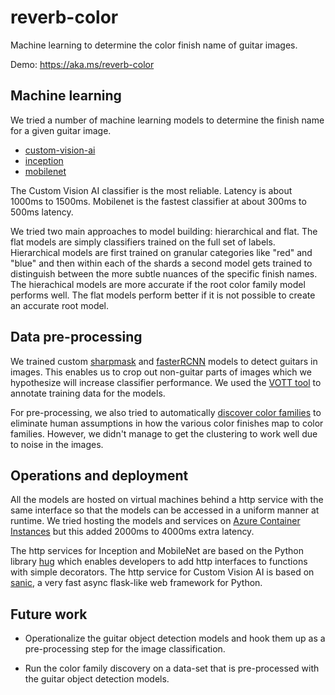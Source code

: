 # reverb-color #

Machine learning to determine the color finish name of guitar images.

Demo: https://aka.ms/reverb-color

## Machine learning ##

We tried a number of machine learning models to determine the finish name for a
given guitar image.

- [custom-vision-ai](custom-vision-ai/README.md)
- [inception](inception/README.md)
- [mobilenet](mobilenet/README.md)

The Custom Vision AI classifier is the most reliable. Latency is about 1000ms
to 1500ms. Mobilenet is the fastest classifier at about 300ms to 500ms latency.

We tried two main approaches to model building: hierarchical and flat. The flat
models are simply classifiers trained on the full set of labels.  Hierarchical
models are first trained on granular categories like "red" and "blue" and then
within each of the shards a second model gets trained to distinguish between
the more subtle nuances of the specific finish names. The hierachical models
are more accurate if the root color family model performs well. The flat models
perform better if it is not possible to create an accurate root model.

## Data pre-processing ##

We trained custom [sharpmask](sharpmask/README.md) and
[fasterRCNN](https://docs.microsoft.com/en-us/cognitive-toolkit/Object-Detection-using-Fast-R-CNN)
models to detect guitars in images. This enables us to crop out non-guitar
parts of images which we hypothesize will increase classifier performance. We
used the [VOTT tool](https://github.com/CatalystCode/VOTT) to annotate training
data for the models.

For pre-processing, we also tried to automatically
[discover color families](color-family-discovery/README.md) to eliminate human
assumptions in how the various color finishes map to color families. However,
we didn't manage to get the clustering to work well due to noise in the images.

## Operations and deployment ##

All the models are hosted on virtual machines behind a http service with the
same interface so that the models can be accessed in a uniform manner at
runtime. We tried hosting the models and services on
[Azure Container Instances](https://azure.microsoft.com/en-us/services/container-instances/)
but this added 2000ms to 4000ms extra latency.

The http services for Inception and MobileNet are based on the Python library
[hug](http://www.hug.rest) which enables developers to add http interfaces to
functions with simple decorators. The http service for Custom Vision AI is
based on [sanic](https://sanic.readthedocs.io/en/latest/), a very fast async
flask-like web framework for Python.

## Future work ##

- Operationalize the guitar object detection models and hook them up as a
  pre-processing step for the image classification.

- Run the color family discovery on a data-set that is pre-processed with the
  guitar object detection models.

